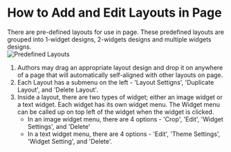 # How to Add and Edit Layouts in Page

There are pre-defined layouts for use in page.  These predefined layouts are grouped into 1-widget designs, 2-widgets designs and multiple widgets designs.   
![Predefined Layouts]('../.scbook/layout_on_menu.jpg')

1. Authors may drag an appropriate layout design and drop it on anywhere of a page that will automatically self-aligned with other layouts on page.
2. Each Layout has a submenu on the left - 'Layout Settigns', 'Duplicate Layout', and 'Delete Layout'.
3. Inside a layout, there are two types of widget; either an image widget or a text widget.  Each widget has its own widget menu.  The Widget menu can be called up on top left of the widget when the widget is clicked.
   * In an image widget menu, there are 4 options - 'Crop', 'Edit', 'Widget Settings', and 'Delete'
   * In a text widget menu, there are 4 options - 'Edit', 'Theme Settings', 'Widget Setting', and 'Delete'.
